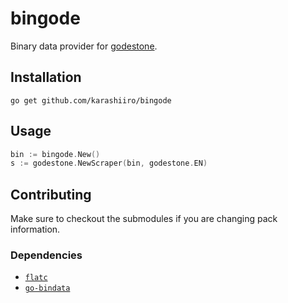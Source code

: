 # bingode
Binary data provider for [godestone](https://github.com/xivapi/godestone).

## Installation
`go get github.com/karashiiro/bingode`

## Usage
```go
bin := bingode.New()
s := godestone.NewScraper(bin, godestone.EN)
```

## Contributing
Make sure to checkout the submodules if you are changing pack information.

### Dependencies
  * [`flatc`](https://google.github.io/flatbuffers)
  * [`go-bindata`](https://github.com/go-bindata/go-bindata)
